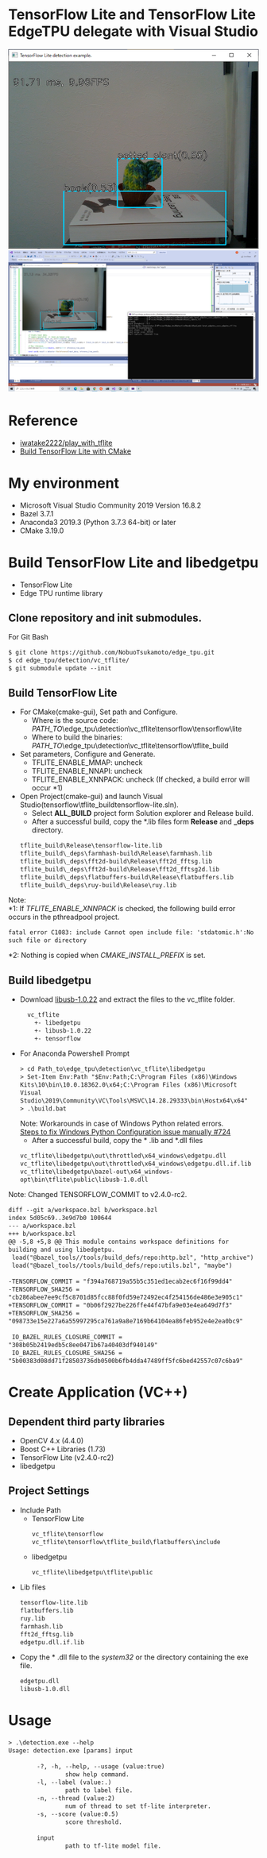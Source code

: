 
# TensorFlow Lite and TensorFlow Lite EdgeTPU delegate with Visual Studio
![Image](g3doc/img/1.png)
![Image](g3doc/img/2.png)

# Reference
- [iwatake2222/play_with_tflite](https://github.com/iwatake2222/play_with_tflite)
- [Build TensorFlow Lite with CMake](https://github.com/tensorflow/tensorflow/tree/v2.4.0-rc2/tensorflow/lite/tools/cmake)


# My environment
- Microsoft Visual Studio Community 2019 Version 16.8.2
- Bazel 3.7.1
- Anaconda3 2019.3 (Python 3.7.3 64-bit) or later 
- CMake 3.19.0

# Build TensorFlow Lite and libedgetpu
- TensorFlow Lite
- Edge TPU runtime library

## Clone repository and init submodules.
For Git Bash
```
$ git clone https://github.com/NobuoTsukamoto/edge_tpu.git
$ cd edge_tpu/detection/vc_tflite/
$ git submodule update --init
```

## Build TensorFlow Lite
- For CMake(cmake-gui), Set path and Configure.
  - Where is the source code:<br>*PATH_TO*\edge_tpu\detection\vc_tflite\tensorflow\tensorflow\lite
  - Where to build the binaries:<br>*PATH_TO*\edge_tpu\detection\vc_tflite\tensorflow\tflite_build
- Set parameters, Configure and Generate.  
  - TFLITE_ENABLE_MMAP: uncheck
  - TFLITE_ENABLE_NNAPI: uncheck
  - TFLITE_ENABLE_XNNPACK: uncheck (If checked, a build error will occur *1)
- Open Project(cmake-gui) and launch Visual Studio(tensorflow\tflite_buildtensorflow-lite.sln). 
  - Select **ALL_BUILD** project form Solution explorer and Release build.
  - After a successful build, copy the *.lib files form **Release** and **_deps** directory.<br>
  ```
  tflite_build\Release\tensorflow-lite.lib
  tflite_build\_deps\farmhash-build\Release\farmhash.lib
  tflite_build\_deps\fft2d-build\Release\fft2d_fftsg.lib
  tflite_build\_deps\fft2d-build\Release\fft2d_fftsg2d.lib
  tflite_build\_deps\flatbuffers-build\Release\flatbuffers.lib
  tflite_build\_deps\ruy-build\Release\ruy.lib
  ```

Note:  
*1: If *TFLITE_ENABLE_XNNPACK* is checked, the following build error occurs in the pthreadpool project.
```
fatal error C1083: include Cannot open include file: 'stdatomic.h':No such file or directory
```
*2: Nothing is copied when *CMAKE_INSTALL_PREFIX* is set.

## Build libedgetpu
- Download [libusb-1.0.22](https://github.com/libusb/libusb/releases/tag/v1.0.22) and extract the files to the vc_tflite folder.
  ```
    vc_tflite
      +- libedgetpu
      +- libusb-1.0.22
      +- tensorflow
  ```
- For Anaconda Powershell Prompt
  ```
  > cd Path_to\edge_tpu\detection\vc_tflite\libedgetpu
  > Set-Item Env:Path "$Env:Path;C:\Program Files (x86)\Windows Kits\10\bin\10.0.18362.0\x64;C:\Program Files (x86)\Microsoft Visual Studio\2019\Community\VC\Tools\MSVC\14.28.29333\bin\Hostx64\x64"
  > .\build.bat
  ```
  Note: Workarounds in case of Windows Python related errors.  
[Steps to fix Windows Python Configuration issue manually #724](https://github.com/google/mediapipe/issues/724#issue-622686030)
  - After a successful build, copy the * .lib and *.dll files
  ```
  vc_tflite\libedgetpu\out\throttled\x64_windows\edgetpu.dll
  vc_tflite\libedgetpu\out\throttled\x64_windows\edgetpu.dll.if.lib
  vc_tflite\libedgetpu\bazel-out\x64_windows-opt\bin\tflite\public\libusb-1.0.dll
  ```

Note: Changed TENSORFLOW_COMMIT to v2.4.0-rc2.
```
diff --git a/workspace.bzl b/workspace.bzl
index 5d05c69..3e9d7b0 100644
--- a/workspace.bzl
+++ b/workspace.bzl
@@ -5,8 +5,8 @@ This module contains workspace definitions for building and using libedgetpu.
 load("@bazel_tools//tools/build_defs/repo:http.bzl", "http_archive")
 load("@bazel_tools//tools/build_defs/repo:utils.bzl", "maybe")

-TENSORFLOW_COMMIT = "f394a768719a55b5c351ed1ecab2ec6f16f99dd4"
-TENSORFLOW_SHA256 = "cb286abee7ee9cf5c8701d85fcc88f0fd59e72492ec4f254156de486e3e905c1"
+TENSORFLOW_COMMIT = "0b06f2927be226ffe44f47bfa9e03e4ea649d7f3"
+TENSORFLOW_SHA256 = "098733e15e227a6a55997295ca761a9a8e7169b64104ea86feb952e4e2ea0bc9"

 IO_BAZEL_RULES_CLOSURE_COMMIT = "308b05b2419edb5c8ee0471b67a40403df940149"
 IO_BAZEL_RULES_CLOSURE_SHA256 = "5b00383d08dd71f28503736db0500b6fb4dda47489ff5fc6bed42557c07c6ba9"
```

# Create Application (VC++)
## Dependent third party libraries
- OpenCV 4.x (4.4.0)
- Boost C++ Libraries (1.73)
- TensorFlow Lite (v2.4.0-rc2)
- libedgetpu

## Project Settings
- Include Path
  - TensorFlow Lite
    ```
    vc_tflite\tensorflow
    vc_tflite\tensorflow\tflite_build\flatbuffers\include
    ```
  - libedgetpu
    ```
    vc_tflite\libedgetpu\tflite\public
    ```
- Lib files
  ```
  tensorflow-lite.lib
  flatbuffers.lib
  ruy.lib
  farmhash.lib
  fft2d_fftsg.lib
  edgetpu.dll.if.lib
  ```
- Copy the * .dll file to the *system32* or the directory containing the exe file.
  ```
  edgetpu.dll
  libusb-1.0.dll
  ```
# Usage
```
> .\detection.exe --help
Usage: detection.exe [params] input

        -?, -h, --help, --usage (value:true)
                show help command.
        -l, --label (value:.)
                path to label file.
        -n, --thread (value:2)
                num of thread to set tf-lite interpreter.
        -s, --score (value:0.5)
                score threshold.

        input
                path to tf-lite model file.
```
